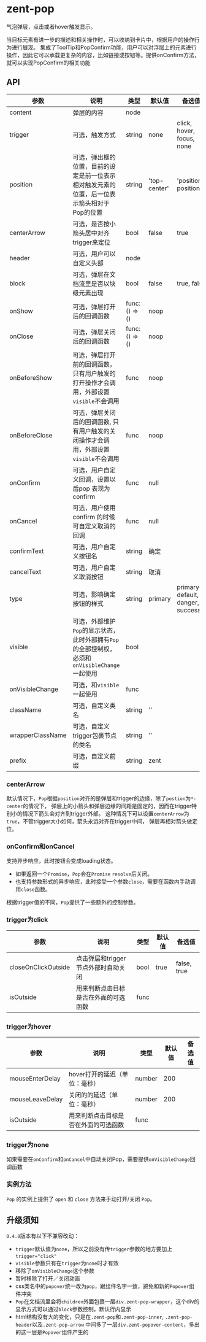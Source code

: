 # zent-pop

气泡弹层，点击或者hover触发显示。

当目标元素有进一步的描述和相关操作时，可以收纳到卡片中，根据用户的操作行为进行展现。
集成了ToolTip和PopConfirm功能，用户可以对浮层上的元素进行操作，因此它可以承载更复杂的内容，比如链接或按钮等。提供onConfirm方法，就可以实现PopConfirm的相关功能

## API

| 参数 | 说明 | 类型 | 默认值 | 备选值 |
|------|------|------|--------|--------|
| content | 弹层的内容 | node | | |
| trigger | 可选，触发方式 | string | none | click, hover, focus, none |
| position | 可选，弹出框的位置，目前的设定是前一位表示相对触发元素的位置，后一位表示箭头相对于Pop的位置 | string | 'top-center' | 'position-position' |
| centerArrow | 可选，是否按小箭头居中对齐trigger来定位 | bool | false | true |
| header | 可选，用户可以自定义头部 | node | | |
| block | 可选，弹层在文档流里是否以块级元素出现 | bool | false | true, false |
| onShow | 可选，弹层打开后的回调函数 | func: () => () | noop | |
| onClose | 可选，弹层关闭后的回调函数 | func: () => () | noop | |
| onBeforeShow | 可选，弹层打开前的回调函数，只有用户触发的打开操作才会调用，外部设置`visible`不会调用 | func | noop | |
| onBeforeClose | 可选，弹层关闭后的回调函数, 只有用户触发的关闭操作才会调用，外部设置`visible`不会调用 | func | noop | |
| onConfirm | 可选，用户自定义回调，设置以后pop 表现为confirm | func | null |  |
| onCancel | 可选，用户使用 confirm 的时候可自定义取消的回调 | func | null |  |
| confirmText | 可选，用户自定义按钮名 | string | 确定 |  |
| cancelText | 可选，用户自定义取消按钮 | string | 取消 |  |
| type | 可选，影响确定按钮的样式 | string | primary | primary, default, danger, success |
| visible | 可选，外部维护`Pop`的显示状态，此时外部拥有`Pop`的全部控制权，必须和`onVisibleChange`一起使用 | bool | | |
| onVisibleChange | 可选，和`visible`一起使用 | func | | |
| className | 可选，自定义类名 | string | '' |  |
| wrapperClassName | 可选，自定义trigger包裹节点的类名 | string | '' |  |
| prefix | 可选，自定义前缀 | string | zent |  |

### centerArrow

默认情况下，`Pop`根据`position`对齐的是弹层和trigger的边缘，除了`postion`为`*-center`的情况下，
弹层上的小箭头和弹层边缘的间距是固定的，因而在trigger特别小的情况下箭头会对齐到trigger外部。
这种情况下可以设置`centerArrow`为`true`，不管trigger大小如何，箭头永远对齐在trigger中间，
弹层再相对箭头做定位。

### onConfirm和onCancel

支持异步响应，此时按钮会变成loading状态。

* 如果返回一个`Promise`，`Pop`会在`Promise` `resolve`后关闭。
* 也支持参数形式的异步响应，此时接受一个参数`close`，需要在函数内手动调用`close`函数。

根据trigger值的不同，`Pop`提供了一些额外的控制参数。

### trigger为click

| 参数 | 说明 | 类型 | 默认值 | 备选值 |
|------|------|------|--------|--------|
| closeOnClickOutside | 点击弹层和trigger节点外部时自动关闭 | bool | true | false, true |
| isOutside | 用来判断点击目标是否在外面的可选函数 | func | | |


### trigger为hover

| 参数 | 说明 | 类型 | 默认值 | 备选值 |
|------|------|------|--------|--------|
| mouseEnterDelay | hover打开的延迟（单位：毫秒） | number | 200 |  |
| mouseLeaveDelay | 关闭的的延迟（单位：毫秒） | number | 200 |  |
| isOutside | 用来判断点击目标是否在外面的可选函数 | func | | |


### trigger为none

如果需要在`onConfirm`和`onCancel`中自动关闭Pop，需要提供`onVisibleChange`回调函数


### 实例方法

`Pop` 的实例上提供了 `open` 和 `close` 方法来手动打开/关闭 `Pop`。


## 升级须知

`0.4.0`版本有以下不兼容改动：

* `trigger`默认值为`none`，所以之前没有传`trigger`参数的地方要加上`trigger="click"`
* `visible`参数只有在`trigger`为`none`时才有效
* 移除了`onVisibleChange`这个参数
* 暂时移除了打开／关闭动画
* css类名中的`popover`统一改为`pop`，跟组件名字一致，避免和新的`Popover`组件冲突
* `Pop`在文档流里会将`children`外面包裹一层`div.zent-pop-wrapper`，这个div的显示方式可以通过`block`参数控制，默认行内显示
* html结构没有大的变化，只是在`.zent-pop`和`.zent-pop-inner`, `.zent-pop-header`以及`.zent-pop-arrow`
  中间多了一层`div.zent-popover-content`，多出的这一层是`Popover`组件产生的
